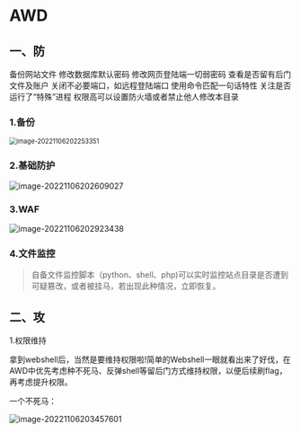 # AWD

## 一、防

备份网站文件
修改数据库默认密码
修改网页登陆端一切弱密码
查看是否留有后门文件及账户
关闭不必要端口，如远程登陆端口
使用命令匹配一句话特性
关注是否运行了“特殊”进程
权限高可以设置防火墙或者禁止他人修改本目录

### 1.备份

<img src="C:\Users\Treaveler\AppData\Roaming\Typora\typora-user-images\image-20221106202253351.png" alt="image-20221106202253351" style="zoom:80%;" />

### 2.基础防护

![image-20221106202609027](C:\Users\Treaveler\AppData\Roaming\Typora\typora-user-images\image-20221106202609027.png)

### 3.WAF

![image-20221106202923438](C:\Users\Treaveler\AppData\Roaming\Typora\typora-user-images\image-20221106202923438.png)

### 4.文件监控

> 自备文件监控脚本（python、shell、php)可以实时监控站点目录是否遭到可疑篡改，或者被挂马，若出现此种情况，立即恢复。  

## 二、攻

1.权限维持

拿到webshell后，当然是要维持权限啦!简单的Webshell一眼就看出来了好伐，在AWD中优先考虑种不死马、反弹shell等留后门方式维持权限，以便后续刷flag，再考虑提升权限。

一个不死马：

![image-20221106203457601](C:\Users\Treaveler\AppData\Roaming\Typora\typora-user-images\image-20221106203457601.png)